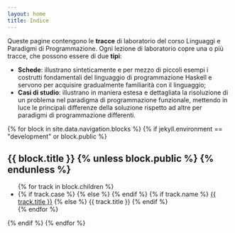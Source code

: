```yaml
---
layout: home
title: Indice
---
```


Queste pagine contengono le **tracce** di laboratorio del corso
Linguaggi e Paradigmi di Programmazione. Ogni lezione di laboratorio
copre una o più tracce, che possono essere di due **tipi**:

<ul class="fa-ul">
  <li>
    <span class="fa-li">
	  <i class="far fa-file"></i>
	</span>
	<strong>Schede</strong>: illustrano sinteticamente e per mezzo di piccoli
	esempi i costrutti fondamentali del linguaggio di programmazione
	Haskell e servono per acquisire gradualmente familiarità con il
	linguaggio;
  </li>
  <li>
    <span class="fa-li">
	  <i class="fas fa-file"></i>
	</span>
	<strong>Casi di studio</strong>: illustrano in maniera estesa e dettagliata la
	risoluzione di un problema nel paradigma
	di programmazione funzionale, mettendo in luce le principali
	differenze della soluzione rispetto ad altre per paradigmi di
	programmazione differenti.
  </li>
</ul>

{% for block in site.data.navigation.blocks %}
  {% if jekyll.environment == "development" or block.public %}
  <h2>
    {{ block.title }}
    {% unless block.public %}
	<i class="fas fa-cog fa-spin"></i>
	{% endunless %}
  </h2>
  <ul class="fa-ul">
    {% for track in block.children %}
    <li>
      <span class="fa-li">
        {% if track.case %}
          <i class="fas fa-file"></i>
        {% else %}
          <i class="far fa-file"></i>
        {% endif %}
      </span>
	  {% if track.name %}
      <a href="{{ track.name }}">{{ track.title }}</a>
	  {% else %}
	  {{ track.title }}
	  {% endif %}
    </li>
    {% endfor %}
  </ul>
  <p/>
  {% endif %}
{% endfor %}
